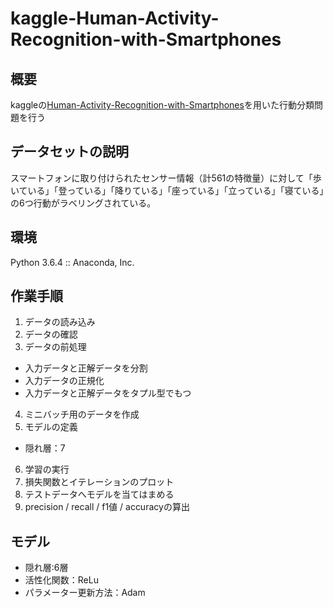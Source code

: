# kaggle-Human-Activity-Recognition-with-Smartphones

## 概要
kaggleの[Human-Activity-Recognition-with-Smartphones](https://www.kaggle.com/uciml/human-activity-recognition-with-smartphones/home)を用いた行動分類問題を行う

## データセットの説明
スマートフォンに取り付けられたセンサー情報（計561の特徴量）に対して「歩いている」「登っている」「降りている」「座っている」「立っている」「寝ている」の6つ行動がラベリングされている。


## 環境
Python 3.6.4 :: Anaconda, Inc.

## 作業手順

1. データの読み込み
2. データの確認
3. データの前処理
  - 入力データと正解データを分割
  - 入力データの正規化
  - 入力データと正解データをタプル型でもつ
4. ミニバッチ用のデータを作成
5. モデルの定義
  - 隠れ層：7
6. 学習の実行
7. 損失関数とイテレーションのプロット
7. テストデータへモデルを当てはまめる
8. precision / recall / f1値 / accuracyの算出

## モデル
- 隠れ層:6層
- 活性化関数：ReLu
- パラメーター更新方法：Adam
